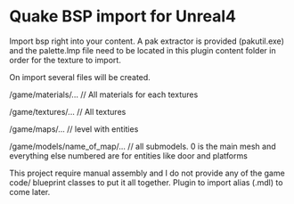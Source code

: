 # Quake BSP import for Unreal4

Import bsp right into your content. A pak extractor is provided (pakutil.exe) and the palette.lmp file need to be located in this plugin content folder in order for the texture to import.

On import several files will be created.

/game/materials/... // All materials for each textures

/game/textures/... // All textures

/game/maps/... // level with entities

/game/models/name_of_map/... // all submodels. 0 is the main mesh and everything else numbered are for entities like door and platforms


This project require manual assembly and I do not provide any of the game code/ blueprint classes to put it all together. Plugin to import alias (.mdl) to come later.
